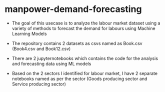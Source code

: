 # manpower-demand-forecasting

- The goal of this usecase is to analyze the labour market dataset using a variety of methods to forecast the demand for labours using Machine Learning Models

- The repository contains 2 datasets as csvs named as Book.csv (Book4.csv and Book12.csv)

- There are 2 jupyternotebooks which contains the code for the analysis and forecasting data using ML models

- Based on the 2 sectors I identified for labour market, I have 2 separate notebooks named as per the sector (Goods producing sector and Service producing sector)
